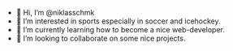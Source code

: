 - 👋 Hi, I’m @niklasschmk
- 👀 I’m interested in sports especially in soccer and icehockey.
- 🌱 I’m currently learning how to become a nice web-developer.
- 💞️ I’m looking to collaborate on some nice projects.


<!---
niklasschmk/niklasschmk is a ✨ special ✨ repository because its `README.md` (this file) appears on your GitHub profile.
You can click the Preview link to take a look at your changes.
--->
